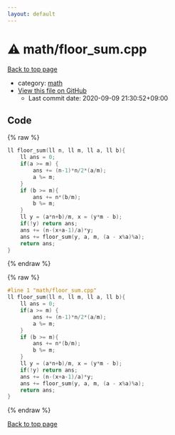 ```yaml
---
layout: default
---
```


<!-- mathjax config similar to math.stackexchange -->
<script type="text/javascript" async
  src="https://cdnjs.cloudflare.com/ajax/libs/mathjax/2.7.5/MathJax.js?config=TeX-MML-AM_CHTML">
</script>
<script type="text/x-mathjax-config">
  MathJax.Hub.Config({
    TeX: { equationNumbers: { autoNumber: "AMS" }},
    tex2jax: {
      inlineMath: [ ['$','$'] ],
      processEscapes: true
    },
    "HTML-CSS": { matchFontHeight: false },
    displayAlign: "left",
    displayIndent: "2em"
  });
</script>

<script type="text/javascript" src="https://cdnjs.cloudflare.com/ajax/libs/jquery/3.4.1/jquery.min.js"></script>
<script src="https://cdn.jsdelivr.net/npm/jquery-balloon-js@1.1.2/jquery.balloon.min.js" integrity="sha256-ZEYs9VrgAeNuPvs15E39OsyOJaIkXEEt10fzxJ20+2I=" crossorigin="anonymous"></script>
<script type="text/javascript" src="../../assets/js/copy-button.js"></script>
<link rel="stylesheet" href="../../assets/css/copy-button.css" />


# :warning: math/floor_sum.cpp

<a href="../../index.html">Back to top page</a>

* category: <a href="../../index.html#7e676e9e663beb40fd133f5ee24487c2">math</a>
* <a href="{{ site.github.repository_url }}/blob/master/math/floor_sum.cpp">View this file on GitHub</a>
    - Last commit date: 2020-09-09 21:30:52+09:00




## Code

<a id="unbundled"></a>
{% raw %}
```cpp
ll floor_sum(ll n, ll m, ll a, ll b){
    ll ans = 0;
    if(a >= m) {
        ans += (n-1)*n/2*(a/m);
        a %= m;
    }
    if (b >= m){
        ans += n*(b/m);
        b %= m;
    }
    ll y = (a*n+b)/m, x = (y*m - b);
    if(!y) return ans;
    ans += (n-(x+a-1)/a)*y;
    ans += floor_sum(y, a, m, (a - x%a)%a);
    return ans;
}
```
{% endraw %}

<a id="bundled"></a>
{% raw %}
```cpp
#line 1 "math/floor_sum.cpp"
ll floor_sum(ll n, ll m, ll a, ll b){
    ll ans = 0;
    if(a >= m) {
        ans += (n-1)*n/2*(a/m);
        a %= m;
    }
    if (b >= m){
        ans += n*(b/m);
        b %= m;
    }
    ll y = (a*n+b)/m, x = (y*m - b);
    if(!y) return ans;
    ans += (n-(x+a-1)/a)*y;
    ans += floor_sum(y, a, m, (a - x%a)%a);
    return ans;
}

```
{% endraw %}

<a href="../../index.html">Back to top page</a>

